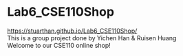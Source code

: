 # Lab6_CSE110Shop
https://stuarthan.github.io/Lab6_CSE110Shop/  
This is a group project done by Yichen Han & Ruisen Huang  
Welcome to our CSE110 online shop!
